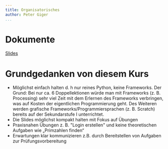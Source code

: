 ```yaml
---
title: Organisatorisches
author: Peter Giger
...
```


# Dokumente

[Slides](slides.html)


# Grundgedanken von diesem Kurs

- Möglichst einfach halten d. h nur reines Python, keine Frameworks. Der Grund: Bei nur ca. 6 Doppellektionen würde man mit Frameworks (z. B. Processing) sehr viel Zeit mit dem Erlernen des Frameworks verbringen, was auf Kosten der eigentlichen Programmierung geht. Des Weiteren werden grafische Frameworks/Programmiersprachen (z. B. Scratch) bereits auf der Sekundarstufe I unterrichtet.
- Die Slides möglichst kompakt halten mit Fokus auf Übungen
- Praxisnahen Übungen z. B. "Login erstellen" und keine theoretischen Aufgaben wie „Primzahlen finden“
- Erwartungen klar kommunizieren z.B. durch Bereitstellen von Aufgaben zur Prüfungsvorbereitung